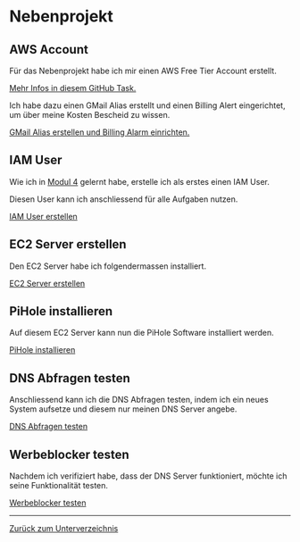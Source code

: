 # Nebenprojekt

## AWS Account

Für das Nebenprojekt habe ich mir einen AWS Free Tier Account erstellt.

[Mehr Infos in diesem GitHub Task.](https://github.com/Euthal02/SemArb1-AWS_Certificate_DNS_Sinkhole/issues/16)

Ich habe dazu einen GMail Alias erstellt und einen Billing Alert eingerichtet, um über meine Kosten Bescheid zu wissen.

[GMail Alias erstellen und Billing Alarm einrichten.](./gmail-alias_billing-alarm.md)

## IAM User

Wie ich in [Modul 4](../AWS_Academy_Module/modul4.md#iam-user-sicherer-machen) gelernt habe, erstelle ich als erstes einen IAM User.

Diesen User kann ich anschliessend für alle Aufgaben nutzen.

[IAM User erstellen](./iam_user_erstellen.md)

## EC2 Server erstellen

Den EC2 Server habe ich folgendermassen installiert.

[EC2 Server erstellen](./ec2_server_erstellen.md)

## PiHole installieren

Auf diesem EC2 Server kann nun die PiHole Software installiert werden.

[PiHole installieren](./pihole_installieren.md)

## DNS Abfragen testen

Anschliessend kann ich die DNS Abfragen testen, indem ich ein neues System aufsetze und diesem nur meinen DNS Server angebe.

[DNS Abfragen testen](./dns_abfragen.md)

## Werbeblocker testen

Nachdem ich verifiziert habe, dass der DNS Server funktioniert, möchte ich seine Funktionalität testen.

[Werbeblocker testen](./werbeblocker_testen.md)

-----

[Zurück zum Unterverzeichnis](../README.md)

